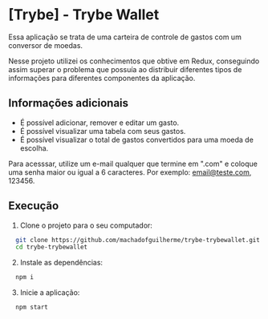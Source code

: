 
# [Trybe] - Trybe Wallet

Essa aplicação se trata de uma carteira de controle de gastos com um conversor de moedas.

Nesse projeto utilizei os conhecimentos que obtive em Redux, conseguindo assim superar o problema que possuía ao distribuir diferentes tipos de informações para diferentes componentes da aplicação.
## Informações adicionais

- É possível adicionar, remover e editar um gasto.
- É possível visualizar uma tabela com seus gastos.
- É possível visualizar o total de gastos convertidos para uma moeda de escolha.

Para acesssar, utilize um e-mail qualquer que termine em ".com" e coloque uma senha maior ou igual a 6 caracteres.
Por exemplo: email@teste.com, 123456.

## Execução

1. Clone o projeto para o seu computador:

```bash
  git clone https://github.com/machadofguilherme/trybe-trybewallet.git
  cd trybe-trybewallet
```
2. Instale as dependências:

```bash
  npm i
```

3. Inicie a aplicação:

```bash
  npm start
```

